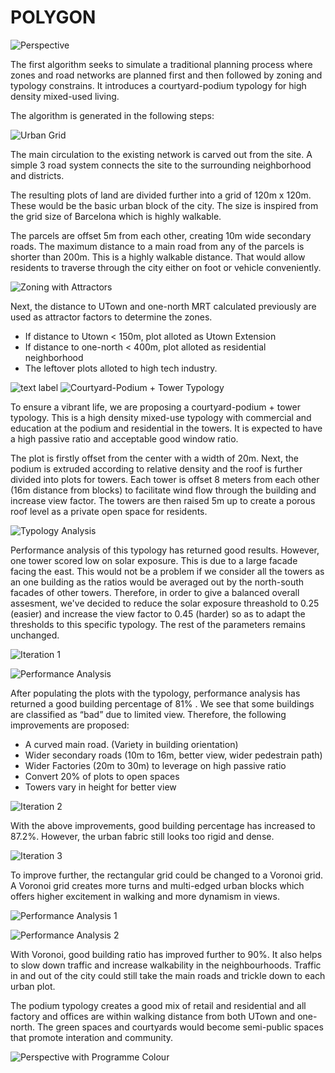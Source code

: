 
# POLYGON

![Perspective](./imgs/r1.jpg)

The first algorithm seeks to simulate a traditional planning process where zones and road networks are planned first and then followed by zoning and typology constrains. It introduces a courtyard-podium typology for high density mixed-used living. 

The algorithm is generated in the following steps:

![Urban Grid](./imgs/a1.png)

The main circulation to the existing network is carved out from the site. A simple 3 road system connects the site to the surrounding neighborhood and districts.

The resulting plots of land are divided further into a grid of 120m x 120m. These would be the basic urban block of the city. The size is inspired from the grid size of Barcelona which is highly walkable. 

The parcels are offset 5m from each other, creating 10m wide secondary roads. The maximum distance to a main road from any of the parcels is shorter than 200m. This is a highly walkable distance. That would allow residents to traverse through the city either on foot or vehicle conveniently.

![Zoning with Attractors](./imgs/a2.png)

Next, the distance to UTown and one-north MRT calculated previously are used as attractor factors to determine the zones.

   * If distance to Utown < 150m, plot alloted as Utown Extension
   * If distance to one-north < 400m, plot alloted as residential neighborhood
   * The leftover plots alloted to high tech industry.

![text label](./imgs/a3.png)
![Courtyard-Podium + Tower Typology](./imgs/a4.png)

To ensure a vibrant life, we are proposing a courtyard-podium + tower typology. This is a high density mixed-use typology with commercial and education at the podium and residential in the towers. It is expected to have a high passive ratio and acceptable good window ratio.

The plot is firstly offset from the center with a width of 20m. Next, the podium is extruded according to relative density and the roof is further divided into plots for towers. Each tower is offset 8 meters from each other (16m distance from blocks) to facilitate wind flow through the building and increase view factor. The towers are then raised 5m up to create a porous roof level as a private open space for residents.

![Typology Analysis](./imgs/a5.png)

Performance analysis of this typology has returned good results. However, one tower scored low on solar exposure. This is due to a large facade facing the east. This would not be a problem if we consider all the towers as an one building as the ratios would be averaged out by the north-south facades of other towers. Therefore, in order to give a balanced overall assesment, we've decided to reduce the solar exposure threashold to 0.25 (easier) and increase the view factor to 0.45 (harder) so as to adapt the thresholds to this specific typology. The rest of the parameters remains unchanged.


![Iteration 1](./imgs/a7.png)



![Performance Analysis](./imgs/a6.png)



After populating the plots with the typology, performance analysis has returned a good building percentage of 81% . We see that some buildings are classified as “bad” due to limited view. Therefore, the following improvements are proposed:

   *   A curved main road. (Variety in building orientation)
   *   Wider secondary roads (10m to 16m, better view, wider pedestrain path)
   *   Wider Factories (20m to 30m) to leverage on high passive ratio
   *   Convert 20% of plots to open spaces
   *   Towers vary in height for better view 


![Iteration 2](./imgs/a8.png)


With the above improvements, good building percentage has increased to 87.2%. However, the urban fabric still looks too rigid and dense.


![Iteration 3](./imgs/a9.png)


To improve further, the rectangular grid could be changed to a Voronoi grid. A Voronoi grid creates more turns and multi-edged urban blocks which offers higher excitement in walking and more dynamism in views.

![Performance Analysis 1](./imgs/a10.png)



![Performance Analysis 2](./imgs/a11.png)


With Voronoi, good building ratio has improved further to 90%. It also helps to slow down traffic and increase walkability in the neighbourhoods. Traffic in and out of the city could still take the main roads and trickle down to each urban plot. 

The podium typology creates a good mix of retail and residential and all factory and offices are within walking distance from both UTown and one-north. The green spaces and courtyards would become semi-public spaces that promote interation and community.


![Perspective with Programme Colour](./imgs/r2.jpg)
